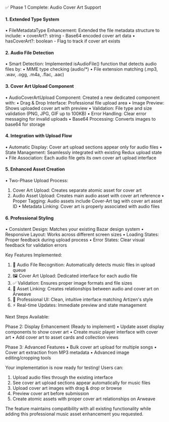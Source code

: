 ✅ Phase 1 Complete: Audio Cover Art Support

#### 1. Extended Type System
•  FileMetadataType Enhancement: Extended the file metadata structure to include:
•  coverArt?: string - Base64 encoded cover art data
•  hasCoverArt?: boolean - Flag to track if cover art exists

#### 2. Audio File Detection
•  Smart Detection: Implemented isAudioFile() function that detects audio files by:
•  MIME type checking (audio/*)
•  File extension matching (.mp3, .wav, .ogg, .m4a, .flac, .aac)

#### 3. Cover Art Upload Component
•  AudioCoverArtUpload Component: Created a new dedicated component with:
•  Drag & Drop Interface: Professional file upload area
•  Image Preview: Shows uploaded cover art with preview
•  Validation: File type and size validation (PNG, JPG, GIF up to 100KB)
•  Error Handling: Clear error messaging for invalid uploads
•  Base64 Processing: Converts images to base64 for storage

#### 4. Integration with Upload Flow
•  Automatic Display: Cover art upload sections appear only for audio files
•  State Management: Seamlessly integrated with existing Redux upload state
•  File Association: Each audio file gets its own cover art upload interface

#### 5. Enhanced Asset Creation
•  Two-Phase Upload Process:
1. Cover Art Upload: Creates separate atomic asset for cover art
2. Audio Asset Upload: Creates main audio asset with cover art reference
•  Proper Tagging: Audio assets include Cover-Art tag with cover art asset ID
•  Metadata Linking: Cover art is properly associated with audio files

#### 6. Professional Styling
•  Consistent Design: Matches your existing Bazar design system
•  Responsive Layout: Works across different screen sizes
•  Loading States: Proper feedback during upload process
•  Error States: Clear visual feedback for validation errors

Key Features Implemented:

1. 🎵 Audio File Recognition: Automatically detects music files in upload queue
2. 🖼️ Cover Art Upload: Dedicated interface for each audio file
3. ✅ Validation: Ensures proper image formats and file sizes
4. 🔗 Asset Linking: Creates relationships between audio and cover art on Arweave
5. 📱 Professional UI: Clean, intuitive interface matching Artizen's style
6. ⚡ Real-time Updates: Immediate preview and state management

Next Steps Available:

Phase 2: Display Enhancement (Ready to implement)
•  Update asset display components to show cover art
•  Create music player interface with cover art
•  Add cover art to asset cards and collection views

Phase 3: Advanced Features
•  Bulk cover art upload for multiple songs
•  Cover art extraction from MP3 metadata
•  Advanced image editing/cropping tools

Your implementation is now ready for testing! Users can:
1. Upload audio files through the existing interface
2. See cover art upload sections appear automatically for music files
3. Upload cover art images with drag & drop or browse
4. Preview cover art before submission
5. Create atomic assets with proper cover art relationships on Arweave

The feature maintains compatibility with all existing functionality while adding this professional music asset enhancement you requested.